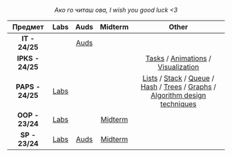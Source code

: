 <div align="center">

*Ако го читаш ова, I wish you good luck <3*

| Предмет | Labs | Auds | Midterm | Other | 
| :---: | :---: | :---: | :---: | :---: |
| **IT - 24/25** | | [Auds](https://github.com/mrkskq/uni-stuff/tree/main/IT/auds) | | |
| **IPKS - 24/25** | | | | [Tasks](https://github.com/mrkskq/uni-stuff/tree/main/IPKS/zadaci) / [Animations](https://github.com/mrkskq/uni-stuff/tree/main/IPKS/animacii) / [Visualization](https://github.com/mrkskq/uni-stuff/tree/main/IPKS/vizuelizacija) |
| **PAPS - 24/25** | [Labs](https://github.com/mrkskq/uni-stuff/tree/main/PAPS/labs) | | | [Lists](https://github.com/mrkskq/uni-stuff/tree/main/PAPS/listi) / [Stack](https://github.com/mrkskq/uni-stuff/tree/main/PAPS/stack) / [Queue](https://github.com/mrkskq/uni-stuff/tree/main/PAPS/queue) / [Hash](https://github.com/mrkskq/uni-stuff/tree/main/PAPS/hash) / [Trees](https://github.com/mrkskq/uni-stuff/tree/main/PAPS/drva) / [Graphs](https://github.com/mrkskq/uni-stuff/tree/main/PAPS/grafovi) / [Algorithm design techniques](https://github.com/mrkskq/uni-stuff/tree/main/PAPS/tehnikiNaKreiranjeAlgoritmi) |
| **OOP - 23/24** | [Labs](https://github.com/mrkskq/uni-stuff/tree/main/OOP/labs) | | [Midterm](https://github.com/mrkskq/uni-stuff/tree/main/OOP/kolokviumski) | | 
| **SP - 23/24** | [Labs](https://github.com/mrkskq/uni-stuff/tree/main/SP/labs) | [Auds](https://github.com/mrkskq/uni-stuff/tree/main/SP/auditoriski) | [Midterm](https://github.com/mrkskq/uni-stuff/tree/main/SP/za%20vezhbanje) | | 

</div>
